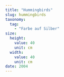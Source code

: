 ```yaml
---
title: "Hummingbirds"
slug: hummingbirds
taxonomy:
  tag:
    - "Farbe auf Silber"
size:
  height:
    value: 40
    unit: cm
  width:
    value: 40
    unit: cm
date: 2004
---
```

